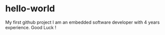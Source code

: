 # hello-world
My first github project
I am an embedded software developer with 4 years experience.
Good Luck !
